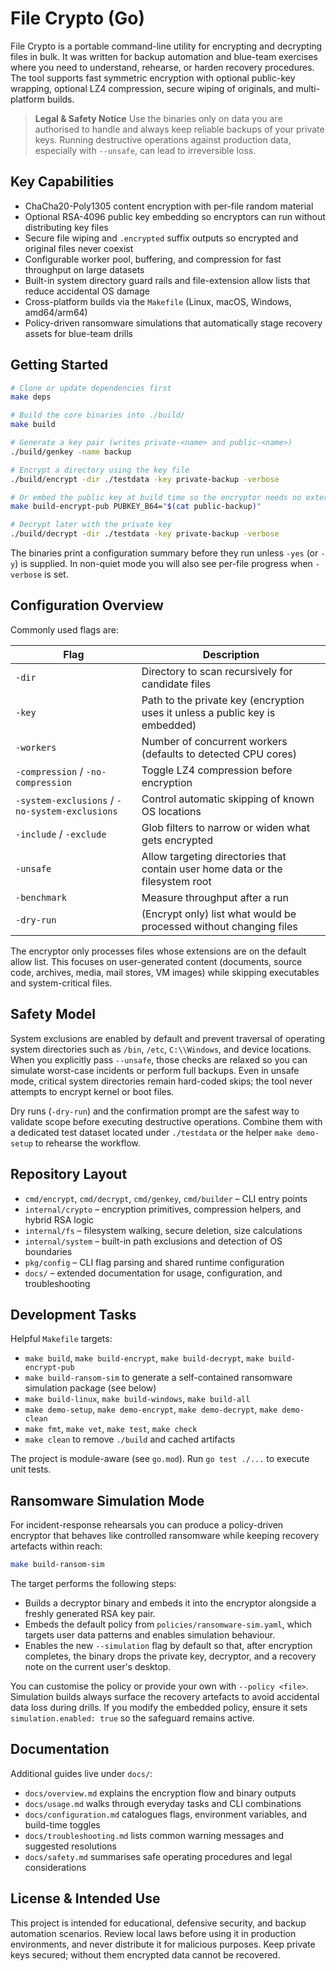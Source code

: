 # File Crypto (Go)

File Crypto is a portable command-line utility for encrypting and decrypting files in bulk. It was written for backup automation and blue-team exercises where you need to understand, rehearse, or harden recovery procedures. The tool supports fast symmetric encryption with optional public-key wrapping, optional LZ4 compression, secure wiping of originals, and multi-platform builds.

> **Legal & Safety Notice**
> Use the binaries only on data you are authorised to handle and always keep reliable backups of your private keys. Running destructive operations against production data, especially with `--unsafe`, can lead to irreversible loss.

## Key Capabilities

- ChaCha20-Poly1305 content encryption with per-file random material
- Optional RSA-4096 public key embedding so encryptors can run without distributing key files
- Secure file wiping and `.encrypted` suffix outputs so encrypted and original files never coexist
- Configurable worker pool, buffering, and compression for fast throughput on large datasets
- Built-in system directory guard rails and file-extension allow lists that reduce accidental OS damage
- Cross-platform builds via the `Makefile` (Linux, macOS, Windows, amd64/arm64)
- Policy-driven ransomware simulations that automatically stage recovery assets for blue-team drills

## Getting Started

```bash
# Clone or update dependencies first
make deps

# Build the core binaries into ./build/
make build

# Generate a key pair (writes private-<name> and public-<name>)
./build/genkey -name backup

# Encrypt a directory using the key file
./build/encrypt -dir ./testdata -key private-backup -verbose

# Or embed the public key at build time so the encryptor needs no external key file
make build-encrypt-pub PUBKEY_B64="$(cat public-backup)"

# Decrypt later with the private key
./build/decrypt -dir ./testdata -key private-backup -verbose
```

The binaries print a configuration summary before they run unless `-yes` (or `-y`) is supplied. In non-quiet mode you will also see per-file progress when `-verbose` is set.

## Configuration Overview

Commonly used flags are:

| Flag | Description |
| --- | --- |
| `-dir` | Directory to scan recursively for candidate files |
| `-key` | Path to the private key (encryption uses it unless a public key is embedded) |
| `-workers` | Number of concurrent workers (defaults to detected CPU cores) |
| `-compression` / `-no-compression` | Toggle LZ4 compression before encryption |
| `-system-exclusions` / `-no-system-exclusions` | Control automatic skipping of known OS locations |
| `-include` / `-exclude` | Glob filters to narrow or widen what gets encrypted |
| `-unsafe` | Allow targeting directories that contain user home data or the filesystem root |
| `-benchmark` | Measure throughput after a run |
| `-dry-run` | (Encrypt only) list what would be processed without changing files |

The encryptor only processes files whose extensions are on the default allow list. This focuses on user-generated content (documents, source code, archives, media, mail stores, VM images) while skipping executables and system-critical files.

## Safety Model

System exclusions are enabled by default and prevent traversal of operating system directories such as `/bin`, `/etc`, `C:\\Windows`, and device locations. When you explicitly pass `--unsafe`, those checks are relaxed so you can simulate worst-case incidents or perform full backups. Even in unsafe mode, critical system directories remain hard-coded skips; the tool never attempts to encrypt kernel or boot files.

Dry runs (`-dry-run`) and the confirmation prompt are the safest way to validate scope before executing destructive operations. Combine them with a dedicated test dataset located under `./testdata` or the helper `make demo-setup` to rehearse the workflow.

## Repository Layout

- `cmd/encrypt`, `cmd/decrypt`, `cmd/genkey`, `cmd/builder` – CLI entry points
- `internal/crypto` – encryption primitives, compression helpers, and hybrid RSA logic
- `internal/fs` – filesystem walking, secure deletion, size calculations
- `internal/system` – built-in path exclusions and detection of OS boundaries
- `pkg/config` – CLI flag parsing and shared runtime configuration
- `docs/` – extended documentation for usage, configuration, and troubleshooting

## Development Tasks

Helpful `Makefile` targets:

- `make build`, `make build-encrypt`, `make build-decrypt`, `make build-encrypt-pub`
- `make build-ransom-sim` to generate a self-contained ransomware simulation package (see below)
- `make build-linux`, `make build-windows`, `make build-all`
- `make demo-setup`, `make demo-encrypt`, `make demo-decrypt`, `make demo-clean`
- `make fmt`, `make vet`, `make test`, `make check`
- `make clean` to remove `./build` and cached artifacts

The project is module-aware (see `go.mod`). Run `go test ./...` to execute unit tests.

## Ransomware Simulation Mode

For incident-response rehearsals you can produce a policy-driven encryptor that behaves like controlled ransomware while keeping recovery artefacts within reach:

```bash
make build-ransom-sim
```

The target performs the following steps:

- Builds a decryptor binary and embeds it into the encryptor alongside a freshly generated RSA key pair.
- Embeds the default policy from `policies/ransomware-sim.yaml`, which targets user data patterns and enables simulation behaviour.
- Enables the new `--simulation` flag by default so that, after encryption completes, the binary drops the private key, decryptor, and a recovery note on the current user's desktop.

You can customise the policy or provide your own with `--policy <file>`. Simulation builds always surface the recovery artefacts to avoid accidental data loss during drills. If you modify the embedded policy, ensure it sets `simulation.enabled: true` so the safeguard remains active.

## Documentation

Additional guides live under `docs/`:

- `docs/overview.md` explains the encryption flow and binary outputs
- `docs/usage.md` walks through everyday tasks and CLI combinations
- `docs/configuration.md` catalogues flags, environment variables, and build-time toggles
- `docs/troubleshooting.md` lists common warning messages and suggested resolutions
- `docs/safety.md` summarises safe operating procedures and legal considerations

## License & Intended Use

This project is intended for educational, defensive security, and backup automation scenarios. Review local laws before using it in production environments, and never distribute it for malicious purposes. Keep private keys secured; without them encrypted data cannot be recovered.
